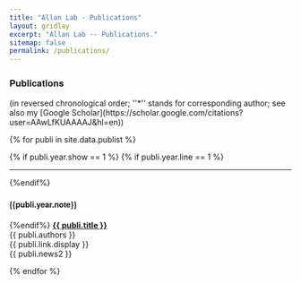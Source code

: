 ```yaml
---
title: "Allan Lab - Publications"
layout: gridlay
excerpt: "Allan Lab -- Publications."
sitemap: false
permalink: /publications/
---
```



<!-- ### **Publications** -->

<div><h3 style="font-family: Helvetica Neue,Source Sans Pro,Arial"><b>Publications</b></h3></div>
(in reversed chronological order; ''*'' stands for corresponding author; see also my [Google Scholar](https://scholar.google.com/citations?user=AAwLfKUAAAAJ&hl=en))

<br>

<!-- ### *Research Highlights*

(See full list [below](#full-list) or go to [Google Scholar](https://scholar.google.com/citations?user=AAwLfKUAAAAJ&hl=en))

{% assign number_printed = 0 %}
{% for publi in site.data.publist %}

{% assign even_odd = number_printed | modulo: 2 %}
{% if publi.highlight == 1 %}

{% if even_odd == 0 %}
<div class="row">
{% endif %}

<div class="col-sm-6 clearfix">
 <div class="well">
  <pubtit>{{ publi.title }}</pubtit>
  <img src="{{ site.url }}{{ site.baseurl }}/images/pubpic/{{ publi.image }}" class="img-responsive" width="33%" style="float: left" />
  <p>{{ publi.description }}</p>
  <p><em>{{ publi.authors }}</em></p>
  <p><strong><a href="{{ publi.link.url }}">{{ publi.link.display }}</a></strong></p>
  <p class="text-danger"><strong> {{ publi.news1 }}</strong></p>
  <p> {{ publi.news2 }}</p>
 </div>
</div>

{% assign number_printed = number_printed | plus: 1 %}

{% if even_odd == 1 %}
</div>
{% endif %}

{% endif %}
{% endfor %}

{% assign even_odd = number_printed | modulo: 2 %}
{% if even_odd == 1 %}
</div>
{% endif %}

<p> &nbsp; </p> -->


<!-- ### *Full List* -->


{% for publi in site.data.publist %}

{% if publi.year.show == 1 %}
{% if publi.year.line == 1 %}
<hr>
{%endif%}
<div><h4 style="font-family: Helvetica Neue,Source Sans Pro,Arial"><b>{{publi.year.note}}</b></h4></div> 
{%endif%}
<!--   <img src="{{ site.url }}{{ site.baseurl }}/images/pubpic/{{ publi.image }}" class="img-responsive" width="10%" style="float: left" /> -->
  <a href="{{ publi.link.url }}"><b>{{ publi.title }}</b></a> <br />
  {{ publi.authors }}<br />
  {{ publi.link.display }}<br />
  {{ publi.news2 }} <br/> 
  

{% endfor %}




<!-- {% for publi in site.data.publist %}
  <img src="{{ site.url }}{{ site.baseurl }}/images/pubpic/{{ publi.image }}" class="img-responsive" width="10%" style="float: left" />
  {{ publi.title }} <br />
  <em>{{ publi.authors }} </em><br />
  <a href="{{ publi.link.url }}">{{ publi.link.display }}</a>

{% endfor %} -->



